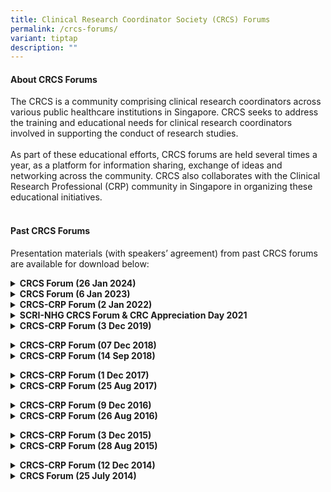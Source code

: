 ```yaml
---
title: Clinical Research Coordinator Society (CRCS) Forums
permalink: /crcs-forums/
variant: tiptap
description: ""
---
```

<h4><strong>About CRCS Forums</strong></h4>
<p>The CRCS is a community comprising clinical research coordinators across
various public healthcare institutions in Singapore. CRCS seeks to address
the training and educational needs for clinical research coordinators involved
in supporting the conduct of research studies.
<br>
<br>As part of these educational efforts, CRCS forums are held several times
a year, as a platform for information sharing, exchange of ideas and networking
across the community. CRCS also collaborates with the Clinical Research
Professional (CRP) community in Singapore in organizing these educational
initiatives.
<br>&nbsp;<strong>&nbsp;</strong>
</p>
<h4><strong>Past CRCS Forums</strong></h4>
<p>Presentation materials (with speakers’ agreement) from past CRCS forums
are available for download below:</p>
<p></p>
<div data-type="detailGroup" class="isomer-accordion-group isomer-accordion isomer-accordion-white">
<details class="isomer-details">
<summary><strong>CRCS Forum (26 Jan 2024)</strong>
</summary>
<div data-type="detailsContent" class="isomer-details-content">
<ul data-tight="true" class="tight">
<li>
<p><strong><a href="https://www.hsa.gov.sg/docs/default-source/hprg-io-ctb/slides-gcp/looking-back-at-2023-(crcs_26jan2024).pdf?sfvrsn=57cdd965_2" rel="noopener noreferrer nofollow" target="_blank"><u>Looking Back at 2023</u></a></strong>
<br>By Sumitra Sachidanandan, Regulatory Consultant
<br>Innovation Office &amp; Clinical Trials Branch
<br>Health Products Regulation Group
<br>Health Sciences Authority Singapore</p>
<p></p>
</li>
<li>
<p><strong><a href="https://for.sg/ecos-migrationprep" rel="noopener noreferrer nofollow" target="_blank"><u>Updates from NHG: Get Ready for ECOS &amp; Updates to Minimum Training Requirements for DSRB submissions</u></a></strong>
<br>Ms Zhang Cailian, Specialist
<br>Office of Human Research Protection Programme, NHG Group Research &amp;
Innovation</p>
<p></p>
</li>
</ul>
</div>
</details>
</div>
<div data-type="detailGroup" class="isomer-accordion-group isomer-accordion isomer-accordion-white">
<details class="isomer-details">
<summary><strong>CRCS Forum (6 Jan 2023)</strong>
</summary>
<div data-type="detailsContent" class="isomer-details-content">
<ul data-tight="true" class="tight">
<li>
<p><strong><a href="https://www.hsa.gov.sg/docs/default-source/hprg-io-ctb/slides-gcp/looking-back-at-2022-(crcs_6jan2023).pdf?sfvrsn=4c22ebff_4" rel="noopener noreferrer nofollow" target="_blank"><u>Looking Back at 2022</u></a></strong>
<br>Sumitra Sachidanandan, Regulatory Consultant
<br>Innovation Office &amp; Clinical Trials Branch
<br>Health Products Regulation Group
<br>Health Sciences Authority Singapore</p>
<p></p>
</li>
</ul>
</div>
</details>
</div>
<div data-type="detailGroup" class="isomer-accordion-group isomer-accordion isomer-accordion-white">
<details class="isomer-details">
<summary><strong>CRCS-CRP Forum (2 Jan 2022)</strong>
</summary>
<div data-type="detailsContent" class="isomer-details-content">
<ul data-tight="true" class="tight">
<li>
<p><strong><a href="https://www.hsa.gov.sg/docs/default-source/hprg-io-ctb/slides-gcp/looking-back-at-2020-2021-(crcs_20jan2022).pdf?sfvrsn=112718e9_2" rel="noopener noreferrer nofollow" target="_blank"><u>Looking Back at 2021</u></a></strong>
<br>Ms. Sumitra Sachidanandan, Regulatory Consultant - GCP Unit
<br>Innovation Office &amp; Clinical Trials Branch
<br>Medical Products Pre-market Cluster
<br>Health Products Regulation Group
<br>Health Sciences Authority Singapore</p>
<p></p>
</li>
</ul>
</div>
</details>
</div>
<div data-type="detailGroup" class="isomer-accordion-group isomer-accordion isomer-accordion-white">
<details class="isomer-details">
<summary><strong>SCRI-NHG CRCS Forum &amp; CRC Appreciation Day 2021</strong>
</summary>
<div data-type="detailsContent" class="isomer-details-content">
<ul data-tight="true" class="tight">
<li>
<p><a href="/files/Training Files/CRCS Forum/20210331_Managing_impact_of_CT_during_COVID.pdf" rel="noopener noreferrer nofollow" target="_blank">Managing the impact of clinical trials during the COVID-19 pandemic</a>
<br>Ms. Sumitra Sachidanandan, Regulatory Consultant
<br>Innovation Office &amp; Clinical Trials Branch
<br>Health Products Regulation Group
<br>Health Sciences Authority Singapore</p>
<p></p>
</li>
</ul>
</div>
</details>
</div>
<div data-type="detailGroup" class="isomer-accordion-group isomer-accordion isomer-accordion-white">
<details class="isomer-details">
<summary><strong>CRCS-CRP Forum (3 Dec 2019)</strong>
</summary>
<div data-type="detailsContent" class="isomer-details-content">
<ul data-tight="true" class="tight">
<li>
<p><strong><a href="https://www.hsa.gov.sg/docs/default-source/hprg-io-ctb/looking-back-at-2019-(crcs_3dec2019).pdf?sfvrsn=a19a028c_2)" rel="noopener noreferrer nofollow" target="_blank"><u>Looking back at 2019</u></a></strong>
<br>Ms. Sumitra Sachidanandan, Regulatory Consultant – GCP Unit
<br>Innovation Office &amp; Clinical Trials Branch,
<br>Medicinal Products Pre-market Cluster,
<br>Health Products Regulation Group,
<br>Health Sciences Authority</p>
<p></p>
</li>
<li>
<p><strong><a href="https://www.research.nhg.com.sg/wps/wcm/connect/7dfb242b-df5c-4e7e-86ed-4e345806a1ed/CRC+forum+2019+Consent+requirements.pdf?MOD=AJPERES&amp;CVID=nfxGqEb&amp;CVID=nfxGqEb&amp;CVID=nfxGqEb&amp;CVID=nfxGqEb&amp;CVID=nfxGqEb&amp;CVID=nfxGqEb&amp;CVID=nfxGqEb&amp;CVID=nfxGqEb&amp;CVID=nfxGqEb&amp;CVID=nfxGqEb&amp;CVID=nfxGqEb&amp;CVID=nfxGqEb&amp;CVID=nfxGqEb&amp;CVID=nfxGqEb&amp;CVID=nfxGqEb&amp;CVID=nfxGqEb&amp;CVID=nfxGqEb&amp;CVID=nfxGqEb&amp;CVID=nfxGqEb" rel="noopener noreferrer nofollow" target="_blank"><u>Requirement of Appropriate Consent for Conduct of Human Biomedical Research and Handling of Human Tissue</u></a></strong>
<br>Dr. May Thu MA
<br>Senior Manager, Biomedical Research Regulation Branch, Regulatory Compliance
&amp; Enforcement Division, Health Regulation Group, Ministry of Health</p>
<p></p>
</li>
</ul>
</div>
</details>
</div>
<p></p>
<div data-type="detailGroup" class="isomer-accordion isomer-accordion-white">
<details class="isomer-details">
<summary><strong>CRCS-CRP Forum (07 Dec 2018)</strong>
</summary>
<div data-type="detailsContent" class="isomer-details-content">
<ul data-tight="true" class="tight">
<li>
<p><strong><a href="/files/Training Files/CRCS Forum 2018/Looking_back_at_2018_7_Dec_2018.pdf" rel="noopener noreferrer nofollow" target="_blank">Looking back at 2018 </a></strong>
<br>Ms Sumitra Sachidanandan
<br>Regulatory Consultants - GCP Unit, Innovation Office &amp; Clinical Trials
Branch, Medicinal Products Pre-market Cluster, Health Products Regulation
Group, HSA</p>
</li>
</ul>
<p></p>
<ul data-tight="true" class="tight">
<li>
<p><strong><a href="/files/Training Files/CRCS Forum 2018/Post_Activation_of_Human_Biomedical_Research_Act_7_Dec_2018.pdf" rel="noopener noreferrer nofollow" target="_blank">Post Activation of Human Biomedical Research Act: Compliance and Risks </a></strong>
<br>Dr Yeo Jing Ping
<br>Director, Office of Research Integrity, Compliance and Ethics, SingHealth</p>
</li>
</ul>
<p></p>
<ul data-tight="true" class="tight">
<li>
<p><strong><a href="/files/Training Files/CRCS Forum 2018/Monitoring_Programme_for_Human_Biomedical_Research_Studies_7_Dec_2018.pdf" rel="noopener noreferrer nofollow" target="_blank">Monitoring Programme for Human Biomedical Research Studies </a></strong>
<br>Ms Jaslin Tan Shen Fong
<br>Senior Executive, Research Quality Management Unit, Research &amp; Development
Office, National Healthcare Group (NHG)</p>
<p></p>
</li>
</ul>
</div>
</details>
<details class="isomer-details">
<summary><strong>CRCS-CRP Forum (14 Sep 2018)</strong>
</summary>
<div data-type="detailsContent" class="isomer-details-content">
<ul data-tight="true" class="tight">
<li>
<p><strong><a href="/files/Training Files/CRCS Forum 2018/Developing_Sound_Communication_And_Interpersonal_Skills_14_Sep_2018.pdf" rel="noopener noreferrer nofollow" target="_blank">CRCs/CRPs and CIS: Developing Sound Communication and Interpersonal Skills (CIS) Is Essential for Success </a></strong>
<br>Dr Aamir Shaikh, MD, DPBM
<br>Founder, Health Care Consultant, Assansa</p>
</li>
</ul>
<p></p>
<ul data-tight="true" class="tight">
<li>
<p><strong><a href="/files/Training Files/CRCS Forum 2018/Conflict_Management_14_Sep_2018.pdf" rel="noopener noreferrer nofollow" target="_blank">Conflict Management / Problem Solving </a></strong>
<br>Mr Nelson Wong
<br>Founder &amp; Director, CSI Medical Research</p>
</li>
</ul>
<p></p>
<ul data-tight="true" class="tight">
<li>
<p><strong><a href="/files/Training Files/CRCS Forum 2018/Why_Service_Excellence_Matters_14_Sep_2018.pdf" rel="noopener noreferrer nofollow" target="_blank">Why Service Excellence Matters and How to EXC3ITE (Execute) It?</a></strong> 
<br>Mr Chan Peng, Tech Observer Asia Pacific</p>
<p></p>
</li>
</ul>
</div>
</details>
</div>
<p></p>
<div data-type="detailGroup" class="isomer-accordion isomer-accordion-white">
<details class="isomer-details">
<summary><strong>CRCS-CRP Forum (1 Dec 2017)</strong>
</summary>
<div data-type="detailsContent" class="isomer-details-content">
<ul data-tight="true" class="tight">
<li>
<p><strong><a href="/files/Training Files/CRCS Forum 2017/Implications_for_Investigator_Initiated_Trials_1_Dec_2017.pdf" rel="noopener noreferrer nofollow" target="_blank">Implications for Investigator Initiated Trials - Risk Based Approaches in Managing Clinical Trials </a></strong>
<br>Ms. Lisa Marie Saldanha, IQVIA</p>
</li>
</ul>
<p></p>
<ul data-tight="true" class="tight">
<li>
<p><strong>Looking Back at the Changes in Clinical Trials and CRM Regulations</strong> 
<br>The presentation shared by HSA can be accessed <a href="http://www.hsa.gov.sg/content/hsa/en/Health_Products_Regulation/Clinical_Trials/Industry_Communication.html" rel="noopener nofollow" target="_blank">accessed here</a>.</p>
<p></p>
</li>
</ul>
</div>
</details>
<details class="isomer-details">
<summary><strong>CRCS-CRP Forum (25 Aug 2017)</strong>
</summary>
<div data-type="detailsContent" class="isomer-details-content">
<ul data-tight="true" class="tight">
<li>
<p><strong><a href="/files/Training Files/CRCS Forum 2017/Issue_Management_and_Quality_Risk_Management_Implications.pdf" rel="noopener noreferrer nofollow" target="_blank">Issue Management / Quality Risk Management Implications with ICH GCP E6 (R2) and ISO 31000 and Implementation within Quality System</a></strong>
</p>
</li>
<li>
<p><strong><a href="/files/Training Files/CRCS Forum 2017/Data_integrity_in_Clinical_Research.pdf" rel="noopener noreferrer nofollow" target="_blank">Data integrity in Clinical Research - Expectations and Considerations for Quality Control and Assurance</a></strong>
</p>
</li>
<li>
<p><strong><a href="/files/Training Files/CRCS Forum 2017/Identification_of_Critical_Data_and_Processes_in_Clinical_Trial.pdf" rel="noopener noreferrer nofollow" target="_blank">Identification of Critical Data and Processes in Clinical Trial and Incorporation of Risk Mitigation into Protocol</a></strong>
</p>
</li>
<li>
<p><strong><a href="/files/Training Files/CRCS Forum 2017/Ensuring_GCP_Compliance_in_Investigator_Initiated_Trials.pdf" rel="noopener noreferrer nofollow" target="_blank">Ensuring GCP Compliance in Investigator Initiated Trials (IITs) - A Case Study</a></strong>
</p>
<p></p>
</li>
</ul>
</div>
</details>
</div>
<p></p>
<div data-type="detailGroup" class="isomer-accordion isomer-accordion-white">
<details class="isomer-details">
<summary><strong>CRCS-CRP Forum (9 Dec 2016)</strong>
</summary>
<div data-type="detailsContent" class="isomer-details-content">
<ul data-tight="true" class="tight">
<li>
<p><strong><a href="/files/Training Files/CRCS Forum 2016/Risk_based_monitoring_9_Dec_2016.pdf" rel="noopener noreferrer nofollow" target="_blank">Risk-based monitoring: After Years of talking about it, where are we now?</a></strong>
</p>
</li>
<li>
<p><strong><a href="/files/Training Files/CRCS Forum 2016/Human_Biomedical_Research_Act_9_Dec_2016.pdf" rel="noopener noreferrer nofollow" target="_blank">Human Biomedical Research Act: Scope and Regulatory Framework</a></strong>
</p>
<p></p>
</li>
</ul>
</div>
</details>
<details class="isomer-details">
<summary><strong>CRCS-CRP Forum (26 Aug 2016)</strong>
</summary>
<div data-type="detailsContent" class="isomer-details-content">
<ul data-tight="true" class="tight">
<li>
<p><strong><a href="/files/Training Files/CRCS Forum 2016/PDPA_Updates_Management_and_Protection_of_Patients_Data_26_Aug_2016.pdf" rel="noopener noreferrer nofollow" target="_blank">PDPA Updates: Management and Protection of Patients’ Data </a></strong>
<br>Mr Benjamin Cheong, Rajah &amp; Tann Singapore LLP</p>
</li>
<li>
<p><strong><a href="/files/Training Files/CRCS Forum 2016/Considerations_for_Using_Electronic_Medical_Records_26_Aug_2016.pdf" rel="noopener noreferrer nofollow" target="_blank">Considerations for Using Electronic Medical Records (EMR) in Clinical Trials </a></strong>
<br>Mr Alex Goh, GlaxoSmithKline Pharmaceuticals</p>
</li>
<li>
<p><strong><a href="/files/Training Files/CRCS Forum 2016/Management_of_Electronic_Trial_Master_Files_and_Essential_Documents_26_Aug_2016.pdf" rel="noopener noreferrer nofollow" target="_blank">Management of Electronic Trial Master Files and Essential Documents in Pharma and CROs </a></strong>
<br>Ms Jingyi Lin, PAREXEL</p>
</li>
<li>
<p><strong><a href="/files/Training Files/CRCS Forum 2016/Using_Electronic_Patient_Reported_Outcomes__ePRO__in_Clinical_Trials_26_Aug_2016.pdf" rel="noopener noreferrer nofollow" target="_blank">Using Electronic Patient-Reported Outcomes (ePRO) in Clinical Trials: Lessons Learnt </a></strong>
<br>Ms Chong Pei-Fen, Quintiles</p>
<p></p>
</li>
</ul>
</div>
</details>
</div>
<p></p>
<div data-type="detailGroup" class="isomer-accordion isomer-accordion-white">
<details class="isomer-details">
<summary><strong>CRCS-CRP Forum (3 Dec 2015)</strong>
</summary>
<div data-type="detailsContent" class="isomer-details-content">
<ul data-tight="true" class="tight">
<li>
<p><strong><a href="http://www.hsa.gov.sg/content/dam/HSA/HPRG/Clinical_Trials/GCP/Common%20GCP%20Inspection%20Findings_2015%20%28CRP-CRCS_3Dec2015%29.pdf" rel="noopener nofollow" target="_blank">Updates from the GCP Inspection Team</a></strong>
<br>Ms Sumitra Sachidanandan, Health Sciences Authority
<br>
</p>
</li>
</ul>
</div>
</details>
<details class="isomer-details">
<summary><strong>CRCS-CRP Forum (28 Aug 2015)</strong>
</summary>
<div data-type="detailsContent" class="isomer-details-content">
<ul data-tight="true" class="tight">
<li>
<p><strong><a href="/files/Training Files/CRCS Forum 2015/Ethically_and_scientifically_sound_28_Aug_2015.pdf" rel="noopener noreferrer nofollow" target="_blank">Ethically and scientifically sound: Actual reviews of applications involving vulnerable populations </a></strong>
<br>Dr Patricia Yap, IMH</p>
</li>
<li>
<p><strong><a href="/files/Training Files/CRCS Forum 2015/Research_in_Children_Challenges_28_Aug_2015.pdf" rel="noopener noreferrer nofollow" target="_blank">Research in Children: Challenges </a></strong>
<br>Prof Quak Seng Hock, NUH</p>
</li>
<li>
<p><strong><a href="/files/Training Files/CRCS Forum 2015/The_Process_of_Obtaining_Informed_Consent_in_Vulnerable_Population_28_Aug_2015.pdf" rel="noopener noreferrer nofollow" target="_blank">The Process of Obtaining Informed Consent in Vulnerable Population</a></strong> 
<br>Prof Swapna Verma, IMH</p>
<p></p>
</li>
</ul>
</div>
</details>
</div>
<p></p>
<div data-type="detailGroup" class="isomer-accordion isomer-accordion-white">
<details class="isomer-details">
<summary><strong>CRCS-CRP Forum (12 Dec 2014)</strong>
</summary>
<div data-type="detailsContent" class="isomer-details-content">
<ul data-tight="true" class="tight">
<li>
<p><strong><a href="http://www.hsa.gov.sg/content/dam/HSA/HPRG/Clinical_Trials/GCP/Common%20GCP%20Inspection%20Findings_2014%20(CRP-CRCS_12Dec2014).pdf" rel="noopener nofollow" target="_blank">Common GCP Inspection Findings for 2014</a></strong>
<br>Ms Sumitra Sachidanandan, HSA</p>
</li>
</ul>
<p></p>
<ul data-tight="true" class="tight">
<li>
<p>Serious Breaches
<br>Ms Poh Cuiqin, HSA
<br>(Slides not available)</p>
<p></p>
</li>
</ul>
</div>
</details>
<details class="isomer-details">
<summary><strong>CRCS Forum (25 July 2014)</strong>
</summary>
<div data-type="detailsContent" class="isomer-details-content">
<ul data-tight="true" class="tight">
<li>
<p><strong><a href="/files/Training Files/CRCS Forum 2014/Conducting_Monitoring_Visit_for_Investigator_Initiated_Studies_25_Jul_2014.pdf" rel="noopener noreferrer nofollow" target="_blank">Conducting Monitoring Visit for Investigator-Initiated Studies </a></strong>
<br>Mr Xia Yu, SCRI</p>
</li>
<li>
<p><strong><a href="/files/Training Files/CRCS Forum 2014/Quality_Control_for_Phase_I_Trials___Site_Perspectives_25_Jul_2014.pdf" rel="noopener noreferrer nofollow" target="_blank">Quality Control for Phase I Trials – Site Perspectives </a></strong>
<br>Ms Yew Lay Hwa, CGH</p>
</li>
<li>
<p><strong><a href="/files/Training Files/CRCS Forum 2014/Impact_of_Personal_Data_Protectection_Laws_in_Clinical_Trials_25_Jul_2014.pdf" rel="noopener noreferrer nofollow" target="_blank">Impact of Privacy Laws in Clinical Trials </a></strong>
<br>Ms Rebecca Chew, Rajah &amp; Tann LLP</p>
<p></p>
</li>
</ul>
</div>
</details>
</div>
<p></p>
<p></p>
<p></p>
<p></p>
<p></p>
<p></p>